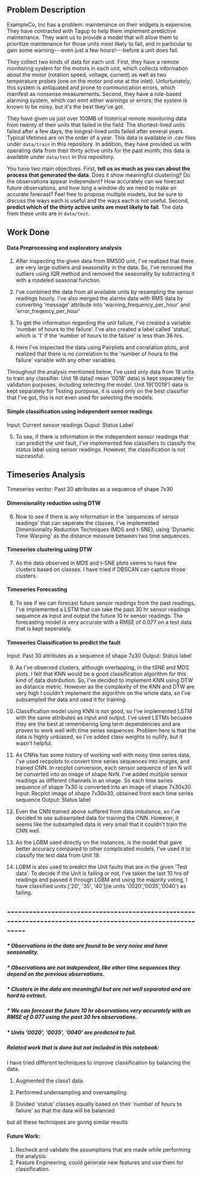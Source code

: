 ## Problem Description
ExampleCo, Inc has a problem: maintenance on their widgets is expensive. They have contracted with Tagup to help them implement predictive maintenance. They want us to provide a model that will allow them to prioritize maintenance for those units most likely to fail, and in particular to gain some warning---even just a few hours!---before a unit does fail.

They collect two kinds of data for each unit. First, they have a remote monitoring system for the motors in each unit, which collects information about the motor (rotation speed, voltage, current) as well as two temperature probes (one on the motor and one at the inlet). Unfortunately, this system is antiquated and prone to communication errors, which manifest as nonsense measurements. Second, they have a rule-based alarming system, which can emit either warnings or errors; the system is known to be noisy, but it's the best they've got. 

They have given us just over 100MB of historical remote monitoring data from twenty of their units that failed in the field. The shortest-lived units failed after a few days; the longest-lived units failed after several years. Typical lifetimes are on the order of a year. This data is available in .csv files under `data/train` in this repository. In addition, they have provided us with operating data from their thirty active units for the past month; this data is available under `data/test` in this repository.

You have two main objectives. First, **tell us as much as you can about the process that generated the data**. Does it show meaningful clustering? Do the observations appear independent? How accurately can we forecast future observations, and how long a window do we need to make an accurate forecast? Feel free to propose multiple models, but be sure to discuss the ways each is useful and the ways each is not useful. Second, **predict which of the thirty active units are most likely to fail**. The data from these units are in `data/test`.


## Work Done
#### Data Preprocessing and exploratory analysis

1) After inspecting the given data from RMS00 unit, I've realized that there are very large outliers and seasonality in the data. So, I've removed the outliers using IQR method and removed the seasonality by subtracting it with a modeled seasonal function.

2) I've combined the data from all available units by resampling the  sensor readings hourly. I've also merged the alarms data with RMS data by converting 'message' attribute into 'warning_frequency_per_hour' and 'error_freqency_per_hour'

3) To get the information regarding the unit failure, I've created a variable 'number of hours to the failure'. I've also created a label called 'status', which is '1' if the 'number of hours to the failure' is less than 36 hrs.

4) Here I've inspected the data using Pairplots and correlation plots, and realized that there is no correlation to the 'number of hours to the failure' variable with any other variables.


Throughout the analysis mentioned below, I've used only data from 18 units to train any classifier. Unit 18 data(I mean '0018' data) is kept separately for validation purposes, including selecting the model. Unit 19('0019') data is kept separately for Testing puropose, it is used only on the best classifier that I've got, this is not even used for selecting the models.
#### Simple classification using independent sensor readings

Input: Current sensor readings
Ouput: Status Label

5) To see, if there is information in the independent sensor readings that can predict the unit fault, I've implemented few classifiers to classify the status label using sensor readings. However, the classification is not successful.


## Timeseries Analysis

Timeseries vector: Past 30 attributes as a sequence of shape 7x30

#### Dimensionality reduction using DTW

6) Now to see if there is any information in the 'sequences of sensor readings' that can seperate the classes, I've implemented Dimensionality Reduction Techniques (MDS and t-SNE), using 'Dynamic Time Warping' as the distance measure between two time sequences.

#### Timeseries clustering using DTW

7) As the data observed in MDS and t-SNE plots seems to have few clusters based on classes. I have tried if DBSCAN can capture those clusters.

#### Timeseries Forecasting

8) To see if we can forecast future sensor readings from the past readings, I've implemented a LSTM that can take the past 30 hr sensor readings sequence as input and output the future 10 hr sensor readings. The forecasting model is very accurate with a RMSE of 0.077 on a test data that is kept seperately. 

#### Timeseries Classification to predict the fault

Input: Past 30 attributes as a sequence of shape 7x30
Output: Status label

9) As I've observed clusters, although overlapping, in the tSNE and MDS plots. I felt that KNN would be a good classification algorithm for this kind of data distribution. So, I've decided to implement KNN using DTW as distance metric. However as the complexity of the KNN and DTW are very high I couldn't implement the algorithm on the whole data, so I've subsampled the data and used it for training.

10) Classification model using KNN is not good, so I've implemented LSTM with the same attributes as input and output. I've used LSTMs becuase they are the best at remembering long term dependencies and are proven to work well with time series sequences. Problem here is that the data is highly unbiased, so I've added class weights to nullify, but it wasn't helpful.

11) As CNNs has some history of working well with noisy time series data, I've used recpolots to convert time series sequences into images, and trained CNN. In recplot conversion, each sensor sequence of len N will be converted into an image of shape NxN. I've added multiple sensor readings as different channels in an image. So each time series sequence of shape 7x30 is converted into an image of shape 7x30x30
Input: Recplot image of shape 7x30x30, obtained from each time series sequence 
Output: Status label

12) Even the CNN trained above suffered from data imbalance, so I've decided to use subsampled data for training the CNN. However, it seems like the subsampled data is very small that it couldn't train the CNN well.


13) As the LGBM used directly on the instances, is the model that gave better accuracy compared to other complicated models, I've used it to classify the test data from Unit 19. 

14) LGBM is also used to predict the Unit faults that are in the given 'Test data'. To decide if the Unit is failing or not, I've taken the last 10 hrs of readings and passed it through LGBM and using the majority voting, I have classified units ['20', '35', '40'](ie units '0020','0035','0040') as failing.

## -----------------------------------------------------------------------------------------------------------

##### * Observations in the data are found to be very noise and have seasonality. 
##### * Observations are not independent, like other time sequences they depend on the previous observations. 
##### * Clusters in the data are meaningful but are not well separated and are hard to extract. 
##### * We can forecast the future 10 hr observations very accurately with an RMSE of 0.077 using the past 30 hrs observations. 
##### * Units '0020', '0035', '0040' are predicted to fail.



##### Related work that is done but not included in this notebook: 

I have tried different techniques to improve classification by balancing the data. 

1) Augmented the class1 data. 

2) Performed undersampling and oversampling. 

3) Divided 'status' classes equally based on their 'number of hours to failure' so that the data will be balanced

but all these techniques are giving similar results



#### Future Work: 
1) Recheck and validate the assumptions that are made while performing the analysis.
2) Feature Engineering, could generate new features and use them for classification. 
